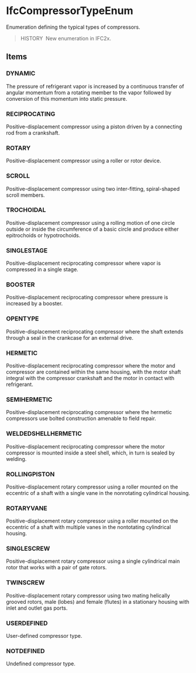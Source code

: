 # IfcCompressorTypeEnum

Enumeration defining the typical types of compressors.

> HISTORY&nbsp; New enumeration in IFC2x.

## Items

### DYNAMIC
The pressure of refrigerant vapor is increased by a continuous transfer of angular momentum from a rotating member to the vapor followed by conversion of this momentum into static pressure.

### RECIPROCATING
Positive-displacement compressor using a piston driven by a connecting rod from a crankshaft.

### ROTARY
Positive-displacement compressor using a roller or rotor device.

### SCROLL
Positive-displacement compressor using two inter-fitting, spiral-shaped scroll members.

### TROCHOIDAL
Positive-displacement compressor using a rolling motion of one circle outside or inside the circumference of a basic circle and produce either epitrochoids or hypotrochoids.

### SINGLESTAGE
Positive-displacement reciprocating compressor where vapor is compressed in a single stage.

### BOOSTER
Positive-displacement reciprocating compressor where pressure is increased by a booster.

### OPENTYPE
Positive-displacement reciprocating compressor where the shaft extends through a seal in the crankcase for an external drive.

### HERMETIC
Positive-displacement reciprocating compressor where the motor and compressor are contained within the same housing, with the motor shaft integral with the compressor crankshaft and the motor in contact with refrigerant.

### SEMIHERMETIC
Positive-displacement reciprocating compressor where the hermetic compressors use bolted construction amenable to field repair.

### WELDEDSHELLHERMETIC
Positive-displacement reciprocating compressor where the motor compressor is mounted inside a steel shell, which, in turn is sealed by welding.

### ROLLINGPISTON
Positive-displacement rotary compressor using a roller mounted on the eccentric of a shaft with a single vane in the nonrotating cylindrical housing.

### ROTARYVANE
Positive-displacement rotary compressor using a roller mounted on the eccentric of a shaft with multiple vanes in the nontotating cylindrical housing.

### SINGLESCREW
Positive-displacement rotary compressor using a single cylindrical main rotor that works with a pair of gate rotors.

### TWINSCREW
Positive-displacement rotary compressor using two mating helically grooved rotors, male (lobes) and female (flutes) in a stationary housing with inlet and outlet gas ports.

### USERDEFINED
User-defined compressor type.

### NOTDEFINED
Undefined compressor type.
